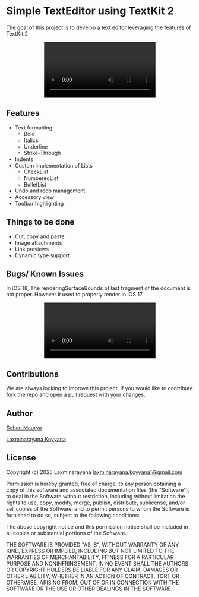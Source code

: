 # Simple TextEditor using TextKit 2

The goal of this project is to develop a text editor leveraging the features of TextKit 2

<div align = "center" >
  <video src = "https://github.com/user-attachments/assets/0b738c7f-269d-41e8-8472-6f3800592c2d" />
</div>




## Features

- Text formatting 
    -  Bold
    -  Italics
    -  Underline
    -  Strike-Through
-  Indents
-  Custom implementation of Lists
    -  CheckList
    -  NumberedList
    -  BulletList
-  Undo and redo management 
-  Accessory view
-  Toolbar highlighting

## Things to be done

-  Cut, copy and paste
-  Image attachments
-  Link previews
-  Dynamic type support 

## Bugs/ Known Issues 

In iOS 18, The renderingSurfaceBounds of last fragment of the document is not proper. However it used to properly render in iOS 17.

<div align = "center" >
  <video src = "https://github.com/user-attachments/assets/ca3c4062-f2c5-488b-b953-adb40178c55c" />
</div>


## Contributions

We are always looking to improve this project. If you would like to contribute fork the repo and open a pull request with your changes.

## Author 

[Sohan Maurya](https://x.com/Sohann_maurya)

[Laxminarayana Koyyana](https://x.com/Venom_likith)

## License

Copyright (c) 2025 Laxminarayana <laxminarayana.koyyana1@gmail.com>

Permission is hereby granted, free of charge, to any person obtaining a copy of this software and associated documentation files (the "Software"), to deal in the Software without restriction, including without limitation the rights to use, copy, modify, merge, publish, distribute, sublicense, and/or sell copies of the Software, and to permit persons to whom the Software is furnished to do so, subject to the following conditions:

The above copyright notice and this permission notice shall be included in all copies or substantial portions of the Software.

THE SOFTWARE IS PROVIDED "AS IS", WITHOUT WARRANTY OF ANY KIND, EXPRESS OR IMPLIED, INCLUDING BUT NOT LIMITED TO THE WARRANTIES OF MERCHANTABILITY, FITNESS FOR A PARTICULAR PURPOSE AND NONINFRINGEMENT. IN NO EVENT SHALL THE AUTHORS OR COPYRIGHT HOLDERS BE LIABLE FOR ANY CLAIM, DAMAGES OR OTHER LIABILITY, WHETHER IN AN ACTION OF CONTRACT, TORT OR OTHERWISE, ARISING FROM, OUT OF OR IN CONNECTION WITH THE SOFTWARE OR THE USE OR OTHER DEALINGS IN THE SOFTWARE.



